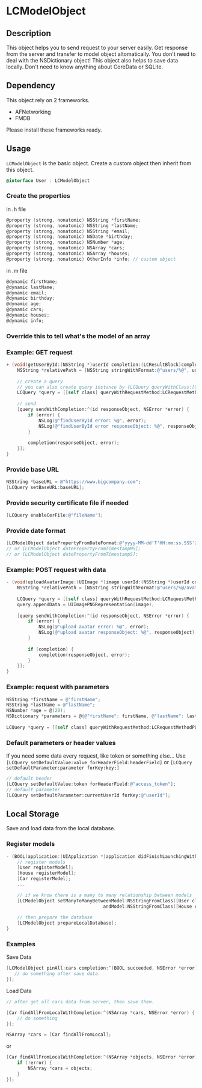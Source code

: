 
# LCModelObject

## Description
This object helps you to send request to your server easily. Get response from the server and transfer to model object altomatically. You don't need to deal with the NSDictionary object! This object also helps to save data locally. Don't need to know anything about CoreData or SQLite.

## Dependency

This object rely on 2 frameworks.
- AFNetworking
- FMDB

Please install these frameworks ready.

## Usage
`LCModelObject` is the basic object. Create a custom object then inherit from this object.
```objective-c
@interface User : LCModelObject
```



### Create the properties
in .h file
```objective-c
@property (strong, nonatomic) NSString *firstName;
@property (strong, nonatomic) NSString *lastName;
@property (strong, nonatomic) NSString *email;
@property (strong, nonatomic) NSDate *birthday;
@property (strong, nonatomic) NSNumber *age;
@property (strong, nonatomic) NSArray *cars;
@property (strong, nonatomic) NSArray *houses;
@property (strong, nonatomic) OtherInfo *info; // custom object
```

in .m file
```objective-c
@dynamic firstName;
@dynamic lastName;
@dynamic email;
@dynamic birthday;
@dynamic age;
@dynamic cars;
@dynamic houses;
@dynamic info;
```

### Override this to tell what's the model of an array


### Example: GET request
```objective-c
+ (void)getUserById:(NSString *)userId completion:(LCResultBlock)completion {
    NSString *relativePath = [NSString stringWithFormat:@"users/%@", userId];
    
    // create a query
    // you can also create query instance by [LCQuery queryWithClass:[User class] requestMethod:requestMethod relatedPath:relatedPath parameters:parameters];
    LCQuery *query = [[self class] queryWithRequestMethod:LCRequestMethodGET relatedPath:relativePath];
    
    // send
    [query sendWithCompletion:^(id responseObject, NSError *error) {
        if (error) {
            NSLog(@"findUserById error: %@", error);
            NSLog(@"findUserById error responseObject: %@", responseObject);
        }
        
        completion(responseObject, error);
    }];
}
```

### Provide base URL
```objective-c
NSString *baseURL = @"https://www.bigcompany.com";
[LCQuery setBaseURL:baseURL];
```

### Provide security certificate file if needed
```objective-c
[LCQuery enableCerFile:@"fileName"];
```

### Provide date format
```objective-c
[LCModelObject datePropertyFromDateFormat:@"yyyy-MM-dd'T'HH:mm:ss.SSS'Z'"];
// or [LCModelObject datePropertyFromTimestampMS];
// or [LCModelObject datePropertyFromTimestampS];
```

### Example: POST request with data
```objective-c
- (void)uploadAvatarImage:(UIImage *)image userId:(NSString *)userId completion:(LCResultBlock)completion {
    NSString *relativePath = [NSString stringWithFormat:@"users/%@/avatar", userId];
    
    LCQuery *query = [[self class] queryWithRequestMethod:LCRequestMethodPOST relatedPath:relativePath];
    query.appendData = UIImagePNGRepresentation(image);
    
    [query sendWithCompletion:^(id responseObject, NSError *error) {
        if (error) {
            NSLog(@"upload avatar error: %@", error);
            NSLog(@"upload avatar responseObject: %@", responseObject);
        }
        
        if (completion) {
            completion(responseObject, error);
        }
    }];
}
```

### Example: request with parameters
```objective-c
NSString *firstName = @"firstName";
NSString *lastName = @"lastName";
NSNumber *age = @(20);
NSDictionary *parameters = @{@"firstName": firstName, @"lastName": lastName, @"age": age};
    
LCQuery *query = [[self class] queryWithRequestMethod:LCRequestMethodPUT relatedPath:relativePath parameters:parameters];
```

### Default parameters or header values
If you need some data every request, like token or something else...
Use `[LCQuery setDefaultValue:value forHeaderField:headerField]`
or
`[LCQuery setDefaultParameter:parameter forKey:key;]`
```objective-c
// default header
[LCQuery setDefaultValue:token forHeaderField:@"access_token"];
// default parameter
[LCQuery setDefaultParameter:currentUserId forKey:@"userId"];
```



## Local Storage
Save and load data from the local database.

### Register models
```objective-c
- (BOOL)application:(UIApplication *)application didFinishLaunchingWithOptions:(NSDictionary *)launchOptions {
    // register models
    [User registerModel];
    [House registerModel];
    [Car registerModel];
    ...

    // if we know there is a many to many relationship between models
    [LCModelObject setManyToManyBetweenModel:NSStringFromClass([User class])
                                    andModel:NSStringFromClass([House class])];
                                    
    // then prepare the database
    [LCModelObject prepareLocalDatabase];
}
```

### Examples

Save Data
```objective-c
[LCModelObject pinAll:cars completion:^(BOOL succeeded, NSError *error) {
   // do something after save data.
}];
```

Load Data
```objective-c
// after get all cars data from server, then save them.

[Car findAllFromLocalWithCompletion:^(NSArray *cars, NSError *error) {
    // do something
}];
```

```objective-c
NSArray *cars = [Car findAllFromLocal];
```
or
```objective-c
[Car findAllFromLocalWithCompletion:^(NSArray *objects, NSError *error) {
    if (!error) {
        NSArray *cars = objects;
    }
}];
```

